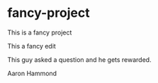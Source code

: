 fancy-project
=============

This is a fancy project

This a fancy edit

This guy asked a question and he gets rewarded.

Aaron Hammond
